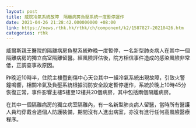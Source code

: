 ```yaml
---
layout: post
title: 威院冷氣系統故障　隔離病房負壓系統一度暫停運作
date: 2021-04-26 21:28:42.000000000 +08:00
link: https://news.rthk.hk/rthk/ch/component/k2/1587827-20210426.htm
categories: rthk
---
```


威爾斯親王醫院的隔離病房負壓系統昨晚一度暫停，一名新型肺炎病人在其中一個隔離病房的獨立病室隔離留醫。經風險評估後，院方相信事件造成的感染風險非常低，正調查事故原因。

昨晚近10時半，住院主樓暨創傷中心天台其中一組冷氣系統出現故障，引致火警鐘鳴響，相關冷氣及負壓系統根據消防安全設定暫停運作，系統於晚上10時45分恢復正常，事件影響主樓5樓至12樓共20個病房，其中包括兩個隔離病房。

在其中一個隔離病房的獨立病室隔離內，有一名新型肺炎病人留醫，當時所有醫護人員均穿戴合適個人防護裝備，期間沒有人進出病室，亦沒有進行任何高風險醫療程序。
